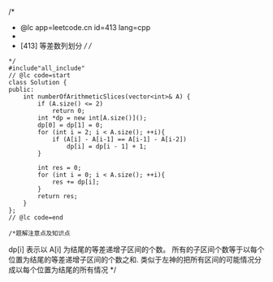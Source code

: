 /*
 * @lc app=leetcode.cn id=413 lang=cpp
 *
 * [413] 等差数列划分
 */
/*
```
*/
#include"all_include"
// @lc code=start
class Solution {
public:
    int numberOfArithmeticSlices(vector<int>& A) {
        if (A.size() <= 2)
            return 0;
        int *dp = new int[A.size()]();
        dp[0] = dp[1] = 0;
        for (int i = 2; i < A.size(); ++i){
            if (A[i] - A[i-1] == A[i-1] - A[i-2])
                dp[i] = dp[i - 1] + 1;
        }

        int res = 0;
        for (int i = 0; i < A.size(); ++i){
            res += dp[i];
        }
        return res;
    }
};
// @lc code=end

/*题解注意点及知识点
 ```
dp[i] 表示以 A[i] 为结尾的等差递增子区间的个数。
所有的子区间个数等于以每个位置为结尾的等差递增子区间的个数之和.
类似于左神的把所有区间的可能情况分成以每个位置为结尾的所有情况
 */